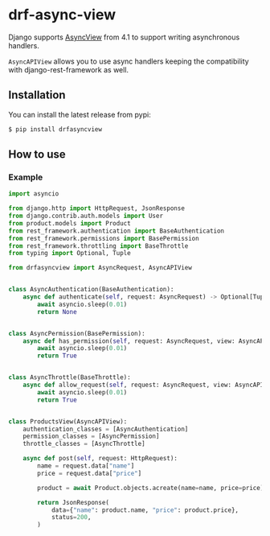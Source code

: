 # drf-async-view

Django supports [AsyncView](https://docs.djangoproject.com/en/4.1/releases/4.1/#asynchronous-handlers-for-class-based-views) from 4.1 to support writing asynchronous handlers.

`AsyncAPIView` allows you to use async handlers keeping the compatibility with django-rest-framework as well.

## Installation

You can install the latest release from pypi:

```sh
$ pip install drfasyncview
```

## How to use

### Example

```python
import asyncio

from django.http import HttpRequest, JsonResponse
from django.contrib.auth.models import User
from product.models import Product
from rest_framework.authentication import BaseAuthentication
from rest_framework.permissions import BasePermission
from rest_framework.throttling import BaseThrottle
from typing import Optional, Tuple

from drfasyncview import AsyncRequest, AsyncAPIView


class AsyncAuthentication(BaseAuthentication):    
    async def authenticate(self, request: AsyncRequest) -> Optional[Tuple[User, str]]:
        await asyncio.sleep(0.01)
        return None


class AsyncPermission(BasePermission):
    async def has_permission(self, request: AsyncRequest, view: AsyncAPIView):
        await asyncio.sleep(0.01)
        return True


class AsyncThrottle(BaseThrottle):
    async def allow_request(self, request: AsyncRequest, view: AsyncAPIView):
        await asyncio.sleep(0.01)
        return True


class ProductsView(AsyncAPIView):
    authentication_classes = [AsyncAuthentication]
    permission_classes = [AsyncPermission]
    throttle_classes = [AsyncThrottle]

    async def post(self, request: HttpRequest):
        name = request.data["name"]
        price = request.data["price"]

        product = await Product.objects.acreate(name=name, price=price)

        return JsonResponse(
            data={"name": product.name, "price": product.price},
            status=200,
        )
```
